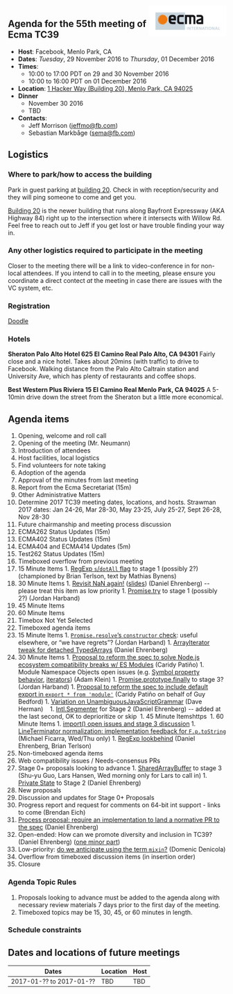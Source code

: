 <img src="../images/Ecma_RVB-003.jpg" align="right" height="70" alt="" />

## Agenda for the 55th meeting of Ecma TC39

- **Host**: Facebook, Menlo Park, CA
- **Dates**: *Tuesday*, 29 November 2016 to *Thursday*, 01 December 2016
- **Times**:
  - 10:00 to 17:00 PDT on 29 and 30 November 2016
  - 10:00 to 16:00 PDT on 01 December 2016
- **Location**:
    [1 Hacker Way (Building 20), Menlo Park, CA 94025](https://goo.gl/maps/atfiWWvkbAA2)
- **Dinner**
  - November 30 2016
  - TBD
- **Contacts**:
  - Jeff Morrison (jeffmo@fb.com)
  - Sebastian Markbåge (sema@fb.com)

## Logistics

### Where to park/how to access the building

Park in guest parking at [building 20](https://goo.gl/maps/atfiWWvkbAA2). Check in with reception/security and they will ping someone to come and get you.

[Building 20](https://goo.gl/maps/atfiWWvkbAA2) is the newer building that runs along Bayfront Expressway (AKA Highway 84) right up to the intersection where it intersects with Willow Rd. Feel free to reach out to Jeff if you get lost or have trouble finding your way in.

### Any other logistics required to participate in the meeting

Closer to the meeting there will be a link to video-conference in for non-local attendees.
If you intend to call in to the meeting, please ensure you coordinate a direct contect *at* the meeting in case there are issues with the VC system, etc.

### Registration
[Doodle](https://ecma-international.doodle.com/poll/pxkpaxi4zhn559dn)

### Hotels

**Sheraton Palo Alto Hotel
625 El Camino Real
Palo Alto, CA 94301**
Fairly close and a nice hotel. Takes about 20mins (with traffic) to drive to Facebook.
Walking distance from the Palo Alto Caltrain station and University Ave, which has plenty of restaurants and coffee shops.

**Best Western Plus Riviera
15 El Camino Real
Menlo Park, CA 94025**
A 5-10min drive down the street from the Sheraton but a little more economical.

## Agenda items

1. Opening, welcome and roll call
  1. Opening of the meeting (Mr. Neumann)
  1. Introduction of attendees
  1. Host facilities, local logistics
1. Find volunteers for note taking
1. Adoption of the agenda
1. Approval of the minutes from last meeting
1. Report from the Ecma Secretariat (15m)
1. Other Administrative Matters
  1. Determine 2017 TC39 meeting dates, locations, and hosts. Strawman 2017  dates: Jan 24-26,  Mar 28-30, May 23-25,  July 25-27, Sept 26-28, Nov 28-30
  1. Future chairmanship and meeting process discussion
1. ECMA262 Status Updates (15m)
1. ECMA402 Status Updates (15m)
1. ECMA404 and ECMA414 Updates (5m)
1. Test262 Status Updates (15m)
1. Timeboxed overflow from previous meeting
  1. 15 Minute Items
    1. [RegExp `s`/`dotAll` flag](https://github.com/mathiasbynens/es-regexp-dotall-flag) to stage 1 (possibly 2?) (championed by Brian Terlson, text by Mathias Bynens)
  1. 30 Minute Items
    1. [Revisit NaN again!](https://github.com/tc39/ecma262/issues/635) ([slides](https://docs.google.com/presentation/d/1eqimbmVpMZET_5H9NacVkXGP2WNATg8bXWi3Ky2bsGo/edit)) (Daniel Ehrenberg) -- please treat this item as low priority
    1. [Promise.try](https://github.com/ljharb/proposal-promise-try) to stage 1 (possibly 2?) (Jordan Harband)
  1. 45 Minute Items
  1. 60 Minute Items
  1. Timebox Not Yet Selected
1. Timeboxed agenda items
  1. 15 Minute Items
    1. [`Promise.resolve`’s `constructor` check](https://tc39.github.io/ecma262/#sec-promise.resolve): useful elsewhere, or “we have regrets”? (Jordan Harband)
    1. [ArrayIterator tweak for detached TypedArrays](https://github.com/tc39/ecma262/pull/724) (Daniel Ehrenberg)
  1. 30 Minute Items
    1. [Proposal to reform the spec to solve Node.js ecosystem compatibility breaks w/ ES Modules](https://github.com/caridy/proposal-dynamic-modules) (Caridy Patiño)
    1. Module Namespace Objects open issues (e.g. [Symbol property behavior](https://github.com/tc39/ecma262/issues/693), [iterators](https://github.com/tc39/ecma262/issues/710)) (Adam Klein)
    1. [Promise.prototype.finally](https://github.com/tc39/proposal-promise-finally/) to stage 3? (Jordan Harband)
    1. [Proposal to reform the spec to include default export in `export * from 'module'`](https://github.com/guybedford/proposal-export-star-default) (Caridy Patiño on behalf of Guy Bedford)
    1. [Variation on UnambiguousJavaScriptGrammar](https://gist.github.com/dherman/e53e7ff4f76d0d9402d540510ca635ff) (Dave Herman)
    1. [Intl.Segmenter](https://github.com/tc39/proposal-intl-segmenter) for Stage 2 (Daniel Ehrenberg) -- added at the last second, OK to deprioritize or skip
  1. 45 Minute Itemshttps
  1. 60 Minute Items
    1. [import() open issues and stage 3 discussion](https://github.com/tc39/proposal-dynamic-import)
    1. [LineTerminator normalization: implementation feedback for `F.p.toString`](https://github.com/tc39/Function-prototype-toString-revision/issues/19) (Michael Ficarra, Wed/Thu only)
    1. [RegExp lookbehind](https://github.com/littledan/es-regexp-lookbehind/blob/master/README.md) (Daniel Ehrenberg, Brian Terlson)
1. Non-timeboxed agenda items
  1. Web compatibility issues / Needs-consensus PRs
  1. Stage 0+ proposals looking to advance
    1. [SharedArrayBuffer](https://tc39.github.io/ecmascript_sharedmem/shmem.html) to stage 3 (Shu-yu Guo, Lars Hansen, Wed morning only for Lars to call in)
    1. [Private State](https://github.com/tc39/proposal-private-fields) to Stage 2 (Daniel Ehrenberg)
  1. New proposals
  1. Discussion and updates for Stage 0+ Proposals
  1. Progress report and request for comments on 64-bit int support - links to come (Brendan Eich)
  1. [Process proposal: require an implementation to land a normative PR to the spec](https://github.com/tc39/Reflector/issues/33) (Daniel Ehrenberg)
  1. Open-ended: How can we promote diversity and inclusion in TC39? (Daniel Ehrenberg) ([one minor part](https://github.com/tc39/Reflector/issues/36))
  1. Low-priority: [do we anticipate using the term `mixin`?](https://gist.github.com/domenic/3ca5d7ae68223814baa26ef13361bc7e) (Domenic Denicola)
1. Overflow from timeboxed discussion items (in insertion order)
1. Closure

### Agenda Topic Rules

1. Proposals looking to advance must be added to the agenda along with necessary review materials 7 days prior to the first day of the meeting.
1. Timeboxed topics may be 15, 30, 45, or 60 minutes in length.

### Schedule constraints

## Dates and locations of future meetings

| Dates                    | Location          | Host       |
|--------------------------|-------------------|------------|
| 2017-01-?? to 2017-01-?? | TBD               | TBD        |
